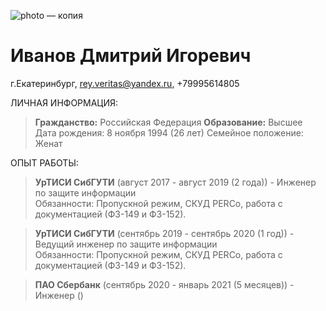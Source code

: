 ![photo — копия](https://user-images.githubusercontent.com/51052680/113975235-a2c07d00-9858-11eb-96b8-9c105cc09054.jpg)
# Иванов Дмитрий Игоревич

г.Екатеринбург, rey.veritas@yandex.ru, +79995614805

ЛИЧНАЯ ИНФОРМАЦИЯ:
> **Гражданство:** Российская Федерация
> **Образование:** Высшее
> Дата рождения: 8 ноября 1994 (26 лет)
> Семейное положение: Женат

ОПЫТ РАБОТЫ:
> **УрТИСИ СибГУТИ** (август 2017 - август 2019 (2 года)) - Инженер по защите информации <br>
Обязанности: Пропускной режим, СКУД PERCo, работа с документацией (ФЗ-149 и ФЗ-152).

> **УрТИСИ СибГУТИ** (сентябрь 2019 - сентябрь 2020 (1 год)) - Ведущий инженер по защите информации <br>
Обязанности: Пропускной режим, СКУД PERCo, работа с документацией (ФЗ-149 и ФЗ-152).

> **ПАО Сбербанк** (сентябрь 2020 - январь 2021 (5 месяцев)) - Инженер ()


